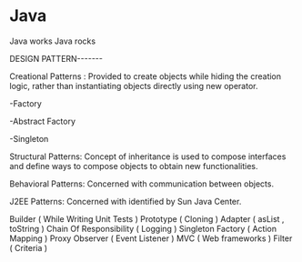 Java
====

Java works
Java rocks

DESIGN PATTERN-------

Creational Patterns : Provided to create objects while hiding the creation logic, rather than instantiating objects directly using new operator.
  
  -Factory
  
  -Abstract Factory
  
  -Singleton 

Structural Patterns: Concept of inheritance is used to compose interfaces and define ways to compose objects to obtain new functionalities.

Behavioral Patterns: Concerned with communication between objects.

J2EE Patterns: Concerned with identified by Sun Java Center.




Builder ( While Writing Unit Tests )
Prototype ( Cloning )
Adapter ( asList , toString )
Chain Of Responsibility ( Logging )
Singleton
Factory ( Action Mapping )
Proxy
Observer ( Event Listener )
MVC ( Web frameworks )
Filter ( Criteria )
